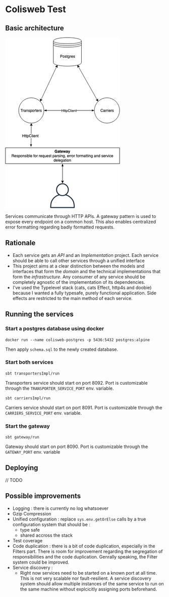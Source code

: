 # Colisweb Test

## Basic architecture

![Diagram](diagram.png)

Services communicate through HTTP APIs. A gateway pattern is used to expose every endpoint on a common host. This also
enables centralized error formatting regarding badly formatted requests.

## Rationale

- Each service gets an _API_ and an _Implementation_ project. Each service should be able to call other services through
a unified interface
- This project aims at a clear distinction between the models and interfaces that form the _domain_ and the technical
implementations that form the _infrastructure_. Any consumer of any service should be completely agnostic of the implementation
of its dependencies.
- I've used the Typelevel stack (cats, cats Effect, http4s and doobie) because I wanted a fully typesafe, purely
functional application. Side effects are restricted to the main method of each service.

## Running the services

### Start a postgres database using docker

```
docker run --name colisweb-postgres -p 5436:5432 postgres:alpine
```

Then apply `schema.sql` to the newly created database.

### Start both services

```
sbt transportersImpl/run
```

Transporters service should start on port 8092. Port is customizable through the `TRANSPORTER_SERVICE_PORT` env. variable.

```
sbt carriersImpl/run
```

Carriers service should start on port 8091. Port is customizable through the `CARRIERS_SERVICE_PORT` env. variable.

### Start the gateway

```
sbt gateway/run
```

Gateway should start on port 8090. Port is customizable through the `GATEWAY_PORT` env. variable

## Deploying

// TODO

## Possible improvements

- Logging : there is currently no log whatsoever
- Gzip Compression
- Unified configuration : replace `sys.env.getOrElse` calls by a true configuration system that should be :
  - type safe
  - shared accross the stack
- Test coverage
- Code duplication : there is a bit of code duplication, especially in the Filters part. There is room for improvement regarding
the segregation of responsibilities and the code duplication. Genrally speaking, the Filter system could be improved.
- Service discovery :
  - Right now services need to be started on a known port at all time. This is not very scalable nor fault-resilient. A
  service discovery system should allow multiple instances of the same service to run on the same machine without explcicitly
  assigning ports beforehand.
